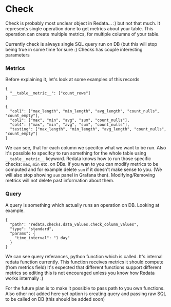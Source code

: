 # Check

Check is probably most unclear object in Redata... :) but not that much.
It represents single operation done to get metrics about your table.
This operation can create multiple metrics, for multiple columns of your table.

Currently check is always single SQL query run on DB (but this will stop being true in some time for sure :)
Checks has couple interesting parameters

###	Metrics

Before explaining it, let's look at some examples of this records

```
{
  "__table__metric__": ["count_rows"]
}
```

```
{
  "col1": ["max_length", "min_length", "avg_length", "count_nulls", "count_empty"],
  "col2": ["max", "min", "avg", "sum", "count_nulls"],
  "col4": ["max", "min", "avg", "sum", "count_nulls"],
  "testing": ["max_length", "min_length", "avg_length", "count_nulls", "count_empty"]
}
```

We can see, that for each column we specifcy what we want to be run. Also it's possible to specifcy to run something for the whole table using
`__table__metric__` keyword. Redata knows how to run those specific checks: `max`, `min` etc. on DBs.
If you wan to you can modify metrics to be computed and for example delete `sum` if it doesn't make sense to you. (We will also stop showing `sum` panel in Grafana then). Modifying/Removing metrics will not delete past information about them.

### Query
A query is something which actually runs an operation on DB. Looking at example.

```
{
  "path": "redata.checks.data_values.check_column_values",
  "type": "standard",
  "params": {
    "time_interval": "1 day"
  }
}
```

We can see query referances, python function which is called. It's internal redata function currently.
This function receives metrics it should compute (from metrics field)
It's expected that different functions support different metrics so editing this is not encouraged unless you know how Redata works internally :)

For the future plan is to make it possible to pass path to you own functions.
Also other not added here yet option is creating query and passing raw SQL to be called on DB (this should be added soon)


